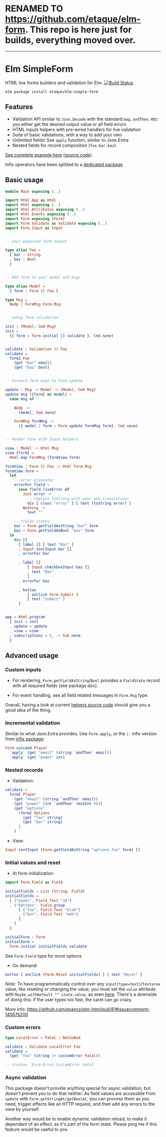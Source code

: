 # RENAMED TO https://github.com/etaque/elm-form. This repo is here just for builds, everything moved over.

---

# Elm SimpleForm

HTML live forms builders and validation for Elm. [![Build Status](https://travis-ci.org/etaque/elm-simple-form.svg?branch=master)](https://travis-ci.org/etaque/elm-simple-form)

    elm package install etaque/elm-simple-form


## Features

* Validation API similar to `Json.Decode` with the standard `map`, `andThen`, etc: you either get the desired output value or all field errors
* HTML inputs helpers with pre-wired handlers for live validation
* Suite of basic validations, with a way to add your own
* Unlimited fields! See `apply` function, similar to Json.Extra
* Nested fields for record composition (`foo.bar.baz`)

[See complete example here](http://etaque.github.io/elm-simple-form/example/) ([source code](https://github.com/etaque/elm-simple-form/tree/master/example)).

Infix operators have been splitted to a [dedicated package](https://github.com/etaque/elm-simple-form-infix).


## Basic usage


```elm
module Main exposing (..)

import Html.App as Html
import Html exposing (..)
import Html.Attributes exposing (..)
import Html.Events exposing (..)
import Form exposing (Form)
import Form.Validate as Validate exposing (..)
import Form.Input as Input


-- your expected form output

type alias Foo =
  { bar : String
  , baz : Bool
  }


-- Add form to your model and msgs

type alias Model =
  { form : Form () Foo }

type Msg =
  NoOp | FormMsg Form.Msg


-- Setup form validation

init : (Model, Cmd Msg)
init =
  ({ form = Form.initial [] validate }, Cmd.none)


validate : Validation () Foo
validate =
  form2 Foo
    (get "bar" email)
    (get "baz" bool)


-- Forward form msgs to Form.update

update : Msg -> Model -> (Model, Cmd Msg)
update msg ({form} as model) =
  case msg of

    NoOp ->
      (model, Cmd.none)

    FormMsg formMsg ->
      ({ model | form = Form.update formMsg form}, Cmd.none)


-- Render form with Input helpers

view : Model -> Html Msg
view {form} =
  Html.map FormMsg (formView form)

formView : Form () Foo -> Html Form.Msg
formView form =
  let
    -- error presenter
    errorFor field =
      case field.liveError of
        Just error ->
          -- replace toString with your own translations
          div [ class "error" ] [ text (toString error) ]
        Nothing ->
          text ""

    -- fields states
    bar = Form.getFieldAsString "bar" form
    baz = Form.getFieldAsBool "baz" form
  in
    div []
      [ label [] [ text "Bar" ]
      , Input.textInput bar []
      , errorFor bar

      , label []
          [ Input.checkboxInput baz []
          , text "Baz"
          ]
      , errorFor baz

      , button
          [ onClick Form.Submit ]
          [ text "Submit" ]
      ]


app = Html.program
  { init = init
  , update = update
  , view = view
  , subscriptions = \_ -> Sub.none
  }
```


## Advanced usage

### Custom inputs

 * For rendering, `Form.getFieldAsString`/`Bool` provides a `FieldState` record with all required fields (see package doc).

 * For event handling, see all field related messages in `Form.Msg` type.

Overall, having a look at current [helpers source code](https://github.com/etaque/elm-simple-form/blob/master/src/Form/Input.elm) should give you a good idea of the thing.

### Incremental validation

Similar to what Json.Extra provides. Use `Form.apply`, or the `|:` infix version from [infix package](https://github.com/etaque/elm-simple-form-infix):

```elm
Form.succeed Player
  `apply` (get "email" (string `andThen` email))
  `apply` (get "power" int)
```

### Nested records

* Validation:

```elm
validate =
  form2 Player
    (get "email" (string `andThen` email))
    (get "power" (int `andThen` (minInt 0)))
    (get "options"
      (form2 Options
        (get "foo" string)
        (get "bar" string)
      )
    )
```

* View:

```elm
Input.textInput (Form.getFieldAsString "options.foo" form) []
```

### Initial values and reset

* At form initialization:

```elm
import Form.Field as Field

initialFields : List (String, Field)
initialFields =
  [ ("power", Field.Text "10")
  , ("options", Field.group
      [ ("foo", Field.Text "blah")
      , ("bar", Field.Text "meh")
      ]
    )
  ]

initialForm : Form
initialForm =
  Form.initial initialFields validate
```

See `Form.Field` type for more options.

* On demand:

```elm
button [ onClick (Form.Reset initialFields) ] [ text "Reset" ]
```

*Note:* To have programmatically control over any `input[type=text]`/`textarea` value, like reseting or changing the value, you must set the `value` attribute with `Maybe.withDefault "" state.value`, as seen [here](https://github.com/etaque/elm-simple-form/pull/57/files#diff-bfb877e82b2c89b329fcda943a258611R50). There's a downside of doing this: if the user types too fast, the caret can go crazy.

More info: https://github.com/evancz/elm-html/pull/81#issuecomment-145676200


### Custom errors

```elm
type LocalError = Fatal | NotSoBad

validate : Validate LocalError Foo
validate =
  (get "foo" (string |> customError Fatal))

-- creates `Form.Error.CustomError Fatal`
```


### Async validation

This package doesn't provide anything special for async validation, but doesn't prevent you to do that neither. As field values are accessible from `update` with `Form.getStringAt/getBoolAt`, you can process them as you need, trigger effects like an HTTP request, and then add any errors to the view by yourself.

Another way would be to enable dynamic validation reload, to make it dependant of an effect, as it's part of the form state. Please ping me if this feature would be useful to you.
